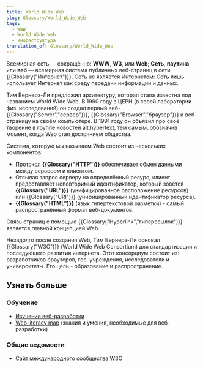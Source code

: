```yaml
---
title: World Wide Web
slug: Glossary/World_Wide_Web
tags:
  - WWW
  - World Wide Web
  - инфраструктура
translation_of: Glossary/World_Wide_Web
---
```


Всемирная сеть — сокращённо: **WWW**, **W3**, или **Web; Сеть**, **паутина** или **веб** — всемирная система публичных веб-страниц в сети {{Glossary("Интернет")}}. Сеть не является Интернетом: Сеть лишь использует Интернет как среду передачи информации и данных.

Тим Бернерз-Ли предложил архитектуру, которая стала известна под названием World Wide Web. В 1990 году в ЦЕРН (в своей лаборатории физ. исследований) он создал первый веб-{{Glossary("Server","сервер")}}, {{Glossary("Browser","браузер")}} и веб-страницу на своём компьютере. В 1991 году он объявил про своё творение в группе новостей alt.hypertext, тем самым, обозначив момент, когда Web стал достоянием общества.

Система, которую мы называем Web состоит из нескольких компонентов:

- Протокол **{{Glossary("HTTP")}}** обеспечивает обмен данными между сервером и клиентом.
- Отсылая запрос серверу на определённый ресурс, клиент предоставляет неповторимый идентификатор, который зовётся **{{Glossary("URL")}}** (унифицированное расположение ресурсов) или {{Glossary("URI")}} (унифицированный идентификатор ресурса).
- **{{Glossary("HTML")}}** (язык гипертекстовой разметки) - самый распространённый формат веб-документов.

Связь страниц с помощью {{Glossary("Hyperlink","гиперссылок")}} является главной концепцией Web.

Незадолго после создания Web, Тим Бернерз-Ли основал {{Glossary("W3C")}} (World Wide Web Consortium) для стандартизации и последующего развития интернета. Этот консорциум состоит из: разработчиков браузеров, гос. учреждения, исследователи и университеты. Его цель - образование и распространение.

## Узнать больше

### Обучение

- [Изучение веб-разработки](/en-US/Learn)
- [Web literacy map](https://learning.mozilla.org/web-literacy) (знания и умения, необходимые для веб-разработки)

### Общие ведомости

- [Сайт международного сообщества W3C](http://w3.org)
